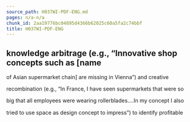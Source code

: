 ```yaml
---
source_path: H037WI-PDF-ENG.md
pages: n/a-n/a
chunk_id: 2aa19776bc04895d4366b62025c60a5fa2c74bbf
title: H037WI-PDF-ENG
---
```

## knowledge arbitrage (e.g., “Innovative shop concepts such as [name

of Asian supermarket chain] are missing in Vienna”) and creative

recombination (e.g., “In France, I have seen supermarkets that were so

big that all employees were wearing rollerblades….In my concept I also

tried to use space as design concept to impress”) to identify proﬁtable
